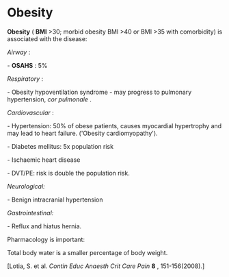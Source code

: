 # Obesity

**Obesity** ( **BMI** &gt;30; morbid obesity BMI &gt;40 or BMI &gt;35
with comorbidity) is associated with the disease:

*Airway* :

\- **OSAHS** : 5%

*Respiratory* :

\- Obesity hypoventilation syndrome - may progress to pulmonary
hypertension, *cor pulmonale* .

*Cardiovascular* :

\- Hypertension: 50% of obese patients, causes myocardial hypertrophy
and may lead to heart failure. ('Obesity cardiomyopathy').

\- Diabetes mellitus: 5x population risk

\- Ischaemic heart disease

\- DVT/PE: risk is double the population risk.

*Neurological:*

\- Benign intracranial hypertension

*Gastrointestinal:*

\- Reflux and hiatus hernia.

Pharmacology is important:

Total body water is a smaller percentage of body weight.

\[Lotia, S. et al. *Contin Educ Anaesth Crit Care Pain* **8** ,
151-156(2008).\]

